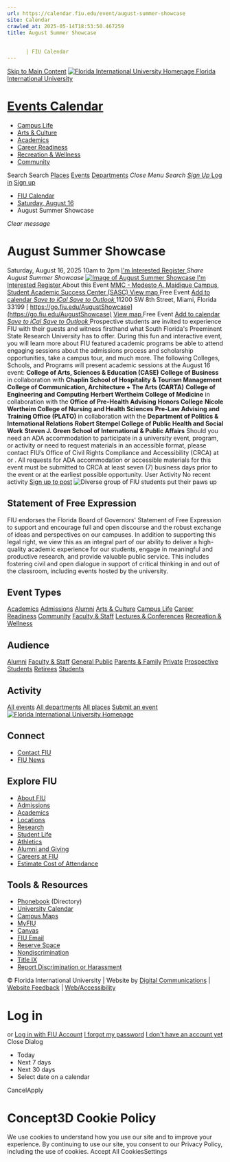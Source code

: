 ```yaml
---
url: https://calendar.fiu.edu/event/august-summer-showcase
site: Calendar
crawled_at: 2025-05-14T18:53:50.467259
title: August Summer Showcase
    
    
      | FIU Calendar
---
```


[Skip to Main Content](https://calendar.fiu.edu/event/august-summer-showcase#main-content)
[![Florida International University Homepage](https://digicdn.fiu.edu/core/_assets/images/logo-top.png) Florida International University](https://www.fiu.edu)
# [Events Calendar ](https://calendar.fiu.edu/)
  * [Campus Life](https://calendar.fiu.edu/calendar?event_types%5B%5D=127595)
  * [Arts & Culture](https://calendar.fiu.edu/calendar?event_types%5B%5D=127590)
  * [Academics](https://calendar.fiu.edu/calendar?event_types%5B%5D=127582)
  * [Career Readiness](https://calendar.fiu.edu/calendar?event_types%5B%5D=127584)
  * [Recreation & Wellness](https://calendar.fiu.edu/calendar?event_types%5B%5D=127603)
  * [Community](https://calendar.fiu.edu/calendar?event_types%5B%5D=127601)


Search Search
[Places](https://calendar.fiu.edu/search/places) [Events](https://calendar.fiu.edu/calendar) [Departments](https://calendar.fiu.edu/search/departments)
_Close Menu_
_Search_ [ _Sign Up_ ](https://calendar.fiu.edu/signup)
[Log in](https://calendar.fiu.edu/auth/shib_login?previous_url=https%3A%2F%2Fcalendar.fiu.edu%2Fevent%2Faugust-summer-showcase) [Sign up](https://calendar.fiu.edu/signup)
  * [FIU Calendar](https://calendar.fiu.edu/)
  * [Saturday, August 16](https://calendar.fiu.edu/calendar/day/2025/8/16)
  * August Summer Showcase


_Clear message_
# August Summer Showcase
Saturday, August 16, 2025 10am to 2pm 
[ I'm Interested ](https://calendar.fiu.edu/event/49649778653447/confirm?return=https%3A%2F%2Fcalendar.fiu.edu%2Fevent%2Faugust-summer-showcase)
[ Register ](https://go.fiu.edu/AugustShowcase)
_Share August Summer Showcase_
[ ![Image of August Summer Showcase](https://localist-images.azureedge.net/photos/624058/card/6f3567bdf86c604e2edfd1647e49fb40d47088d6.jpg) ](https://calendar.fiu.edu/photo/624058)
[ I'm Interested ](https://calendar.fiu.edu/event/49649778653447/confirm?return=https%3A%2F%2Fcalendar.fiu.edu%2Fevent%2Faugust-summer-showcase)
[ Register ](https://go.fiu.edu/AugustShowcase)
About this Event
[ MMC - Modesto A. Maidique Campus, Student Academic Success Center (SASC) ](https://calendar.fiu.edu/mmc) [View map ](https://calendar.fiu.edu/event/august-summer-showcase#about_map) Free Event
[Add to calendar ](https://calendar.fiu.edu/event/august-summer-showcase)
[ _Save to iCal_ ](https://calendar.fiu.edu/event/august-summer-showcase.ics "Save to iCal") [ _Save to Outlook_ ](https://calendar.fiu.edu/event/august-summer-showcase.ics "Save to Outlook")
11200 SW 8th Street, Miami, Florida 33199
[ https://go.fiu.edu/AugustShowcase](https://go.fiu.edu/AugustShowcase)
[View map ](https://calendar.fiu.edu/event/august-summer-showcase#about_map) Free Event
[Add to calendar ](https://calendar.fiu.edu/event/august-summer-showcase)
[ _Save to iCal_ ](https://calendar.fiu.edu/event/august-summer-showcase.ics "Save to iCal") [ _Save to Outlook_ ](https://calendar.fiu.edu/event/august-summer-showcase.ics "Save to Outlook")
Prospective students are invited to experience FIU with their guests and witness firsthand what South Florida's Preeminent State Research University has to offer. During this fun and interactive event, you will learn more about FIU featured academic programs be able to attend engaging sessions about the admissions process and scholarship opportunities, take a campus tour, and much more.
The following Colleges, Schools, and Programs will present academic sessions at the August 16 event:
****College of Arts, Sciences & Education (CASE)****
****College of Business**** in collaboration with ****Chaplin School of Hospitality & Tourism Management****
****College of Communication, Architecture + The Arts (CARTA)****
****College of Engineering and Computing****
****Herbert Wertheim College of Medicine**** in collaboration with the ****Office of Pre-Health Advising****
****Honors College****
****Nicole Wertheim College of Nursing and Health Sciences****
****Pre-Law Advising and Training Office (PLATO)**** in collaboration with the ****Department of Politics & International Relations****
****Robert Stempel College of Public Health and Social Work****
****Steven J. Green School of International & Public Affairs****
Should you need an ADA accommodation to participate in a university event, program, or activity or need to request materials in an accessible format, please contact FIU’s Office of Civil Rights Compliance and Accessibility (CRCA) at or . All requests for ADA accommodation or accessible materials for this event must be submitted to CRCA at least seven (7) business days prior to the event or at the earliest possible opportunity. 
User Activity
No recent activity
[Sign up to post](https://calendar.fiu.edu/auth/shib_login?previous_url=https%3A%2F%2Fcalendar.fiu.edu%2Fevent%2Faugust-summer-showcase)
![Diverse group of FIU students put their paws up](https://www.fiu.edu/_assets/images/thumbnail-students-paw.jpg)
## Statement of Free Expression
FIU endorses the Florida Board of Governors' Statement of Free Expression to support and encourage full and open discourse and the robust exchange of ideas and perspectives on our campuses. In addition to supporting this legal right, we view this as an integral part of our ability to deliver a high-quality academic experience for our students, engage in meaningful and productive research, and provide valuable public service. This includes fostering civil and open dialogue in support of critical thinking in and out of the classroom, including events hosted by the university.
## Event Types
[Academics](https://calendar.fiu.edu/calendar?event_types%5B%5D=127582)
[Admissions](https://calendar.fiu.edu/calendar?event_types%5B%5D=127583)
[Alumni](https://calendar.fiu.edu/calendar?event_types%5B%5D=127589)
[Arts & Culture](https://calendar.fiu.edu/calendar?event_types%5B%5D=127590)
[Campus Life](https://calendar.fiu.edu/calendar?event_types%5B%5D=127595)
[Career Readiness](https://calendar.fiu.edu/calendar?event_types%5B%5D=127584)
[Community](https://calendar.fiu.edu/calendar?event_types%5B%5D=127601)
[Faculty & Staff](https://calendar.fiu.edu/calendar?event_types%5B%5D=127602)
[Lectures & Conferences](https://calendar.fiu.edu/calendar?event_types%5B%5D=127587)
[Recreation & Wellness](https://calendar.fiu.edu/calendar?event_types%5B%5D=127603)
## Audience
[Alumni](https://calendar.fiu.edu/calendar?event_types%5B%5D=121721)
[Faculty & Staff](https://calendar.fiu.edu/calendar?event_types%5B%5D=121720)
[General Public](https://calendar.fiu.edu/calendar?event_types%5B%5D=121722)
[Parents & Family](https://calendar.fiu.edu/calendar?event_types%5B%5D=36918157286658)
[Private](https://calendar.fiu.edu/calendar?event_types%5B%5D=129753)
[Prospective Students](https://calendar.fiu.edu/calendar?event_types%5B%5D=121723)
[Retirees](https://calendar.fiu.edu/calendar?event_types%5B%5D=37290279036119)
[Students](https://calendar.fiu.edu/calendar?event_types%5B%5D=121719)
## Activity
[All events](https://calendar.fiu.edu/search?what=events)
[All departments](https://calendar.fiu.edu/search/departments)
[All places](https://calendar.fiu.edu/search?what=places)
[Submit an event](https://calendar.fiu.edu/admin/events/new/basic-information)
[ ![Florida International University Homepage](https://digicdn.fiu.edu/core/_assets/images/footer-logo.svg) ](https://www.fiu.edu/)
## Connect
  * [Contact FIU](https://www.fiu.edu/about/contact-us/index.html)
  * [FIU News](https://news.fiu.edu/)


## Explore FIU
  * [About FIU](https://www.fiu.edu/about/index.html)
  * [Admissions](https://www.fiu.edu/admissions/index.html)
  * [Academics](https://www.fiu.edu/academics/index.html)
  * [Locations](https://www.fiu.edu/locations/index.html)
  * [Research](https://www.fiu.edu/research/index.html)
  * [Student Life](https://www.fiu.edu/student-life/index.html)
  * [Athletics](https://www.fiu.edu/athletics/index.html)
  * [Alumni and Giving](https://www.fiu.edu/alumni-and-giving/index.html)
  * [Careers at FIU](https://hr.fiu.edu/careers/)
  * [Estimate Cost of Attendance](https://onestop.fiu.edu/finances/estimate-your-costs/)


## Tools & Resources
  * [Phonebook](https://phonebook.fiu.edu) (Directory)
  * [University Calendar](https://calendar.fiu.edu/)
  * [Campus Maps](https://campusmaps.fiu.edu/)
  * [MyFIU](https://my.fiu.edu/)
  * [Canvas](https://canvas.fiu.edu)
  * [FIU Email](http://mail.fiu.edu/)
  * [Reserve Space](https://reservespace.fiu.edu/make-reservation/)
  * [Nondiscrimination](https://ace.fiu.edu/civil-rights-and-accessibility/harassment-and-discrimination/)
  * [Title IX](https://ace.fiu.edu/title-ix/)
  * [Report Discrimination or Harassment](https://report.fiu.edu/)


© Florida International University  | Website by [Digital Communications](https://stratcomm.fiu.edu/digital-print/websites/) | [Website Feedback](https://webforms.fiu.edu/view.php?id=370774&element_5=https://calendar.fiu.edu/https://calendar.fiu.edu/) | [Web/Accessibility](https://accessibility.fiu.edu/)
# Log in
or
[Log in with FIU Account](https://calendar.fiu.edu/auth/shib_login?previous_url=https%3A%2F%2Fcalendar.fiu.edu%2Fevent%2Faugust-summer-showcase)
[I forgot my password](https://calendar.fiu.edu/auth/forgot) [I don't have an account yet](https://calendar.fiu.edu/signup)
Close Dialog
  * Today
  * Next 7 days
  * Next 30 days
  * Select date on a calendar


CancelApply
# Concept3D Cookie Policy
We use cookies to understand how you use our site and to improve your experience. By continuing to use our site, you consent to our Privacy Policy, including the use of cookies. 
Accept All CookiesSettings
